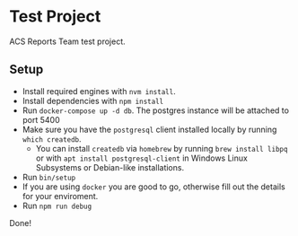 # Test Project

ACS Reports Team test project.

## Setup

- Install required engines with `nvm install`.
- Install dependencies with `npm install`
- Run `docker-compose up -d db`. The postgres instance will be attached to port 5400
- Make sure you have the `postgresql` client installed locally by running `which createdb`.
  - You can install `createdb` via `homebrew` by running `brew install libpq`
  or with `apt install postgresql-client` in Windows Linux Subsystems or Debian-like
  installations.
- Run `bin/setup`
- If you are using `docker` you are good to go, otherwise fill out the details for your enviroment.
- Run `npm run debug`

Done!
